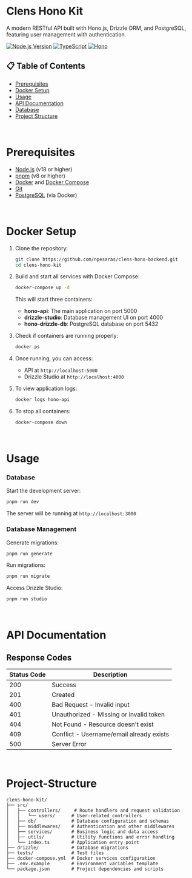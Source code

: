 # Clens Hono Kit

A modern RESTful API built with Hono.js, Drizzle ORM, and PostgreSQL, featuring user management with authentication.

[![Node.js Version](https://img.shields.io/badge/node-%3E%3D%2018.0.0-brightgreen.svg)](https://nodejs.org/)
[![TypeScript](https://img.shields.io/badge/TypeScript-5.x-blue.svg)](https://www.typescriptlang.org/)
[![Hono](https://img.shields.io/badge/Hono-4.x-orange.svg)](https://hono.dev/)

## 📋 Table of Contents

- [Prerequisites](#prerequisites)
- [Docker Setup](#docker-setup)
- [Usage](#usage)
- [API Documentation](#api-documentation)
- [Database](#database)
- [Project Structure](#project-structure)

<br>

# Prerequisites

- [Node.js](https://nodejs.org/) (v18 or higher)
- [pnpm](https://pnpm.io/) (v8 or higher)
- [Docker](https://www.docker.com/) and [Docker Compose](https://docs.docker.com/compose/)
- [Git](https://git-scm.com/)
- [PostgreSQL](https://www.postgresql.org/) (via Docker)

<br>

# Docker Setup

1. Clone the repository:

   ```bash
   git clone https://github.com/npesaras/clens-hono-backend.git
   cd clens-hono-kit
   ```

2. Build and start all services with Docker Compose:

   ```bash
   docker-compose up -d
   ```

   This will start three containers:

   - **hono-api**: The main application on port 5000
   - **drizzle-studio**: Database management UI on port 4000
   - **hono-drizzle-db**: PostgreSQL database on port 5432

3. Check if containers are running properly:

   ```bash
   docker ps
   ```

4. Once running, you can access:

   - API at `http://localhost:5000`
   - Drizzle Studio at `http://localhost:4000`

5. To view application logs:

   ```bash
   docker logs hono-api
   ```

6. To stop all containers:
   ```bash
   docker-compose down
   ```

<br>

# Usage

### Database

Start the development server:

```bash
pnpm run dev
```

The server will be running at `http://localhost:3000`

### Database Management

Generate migrations:

```bash
pnpm run generate
```

Run migrations:

```bash
pnpm run migrate
```

Access Drizzle Studio:

```bash
pnpm run studio
```

<br>

# API Documentation

## Response Codes

| Status Code | Description                              |
| ----------- | ---------------------------------------- |
| 200         | Success                                  |
| 201         | Created                                  |
| 400         | Bad Request - Invalid input              |
| 401         | Unauthorized - Missing or invalid token  |
| 404         | Not Found - Resource doesn't exist       |
| 409         | Conflict - Username/email already exists |
| 500         | Server Error                             |

<br>

# Project-Structure

```
clens-hono-kit/
├── src/
│   ├── controllers/     # Route handlers and request validation
│   │   └── users/      # User-related controllers
│   ├── db/             # Database configuration and schemas
│   ├── middlewares/    # Authentication and other middlewares
│   ├── services/       # Business logic and data access
│   ├── utils/          # Utility functions and error handling
│   └── index.ts        # Application entry point
├── drizzle/            # Database migrations
├── tests/              # Test files
├── docker-compose.yml  # Docker services configuration
├── .env.example        # Environment variables template
└── package.json        # Project dependencies and scripts
```
